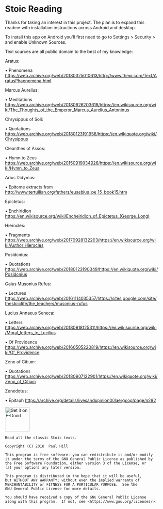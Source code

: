 Stoic Reading
=============

Thanks for taking an interest in this project. The plan is to expand this readme with installation instructions across Android and desktop.

To install this app on Android you'll first need to go to Settings > Security > and enable Unknown Sources.

Text sources are all public domain to the best of my knowledge:

Aratus:

• Phenomena https://web.archive.org/web/20180325010613/http://www.theoi.com/Text/AratusPhaenomena.html

Marcus Aurelius:

• Meditations https://web.archive.org/web/20180926203619/https://en.wikisource.org/wiki/The_Thoughts_of_the_Emperor_Marcus_Aurelius_Antoninus

Chrysippus of Soli:

• Quotations https://web.archive.org/web/20180123191958/https://en.wikiquote.org/wiki/Chrysippus

Cleanthes of Assos:

• Hymn to Zeus https://web.archive.org/web/20150919034926/https://en.wikisource.org/wiki/Hymn_to_Zeus

Arius Didymus:

• Epitome extracts from http://www.tertullian.org/fathers/eusebius_pe_15_book15.htm

Epictetus:

• Enchiridion https://en.wikisource.org/wiki/Encheiridion_of_Epictetus_(George_Long)

Hierocles:

• Fragments https://web.archive.org/web/20170928132203/https://en.wikisource.org/wiki/Author:Hierocles

Posidonius:

• Quotations https://web.archive.org/web/20180123190349/https://en.wikiquote.org/wiki/Posidonius

Gaius Musonius Rufus:

• Lectures https://web.archive.org/web/20161114035357/https://sites.google.com/site/thestoiclife/the_teachers/musonius-rufus

Lucius Annaeus Seneca:

• Letters https://web.archive.org/web/20180918125311/https://en.wikisource.org/wiki/Moral_letters_to_Lucilius

• Of Providence https://web.archive.org/web/20160505220819/https://en.wikisource.org/wiki/Of_Providence

Zeno of Citium:

• Quotations https://web.archive.org/web/20180907122901/https://en.wikiquote.org/wiki/Zeno_of_Citium

Zenodotus:

• Epitaph https://archive.org/details/livesandopinion00laergoog/page/n282

[<img src="https://f-droid.org/badge/get-it-on.png"
      alt="Get it on F-Droid"
      height="80">](https://f-droid.org/packages/app.reading.stoic.stoicreading/)

    Read all the classic Stoic texts.

    Copyright (C) 2018  Paul Hill

    This program is free software: you can redistribute it and/or modify
    it under the terms of the GNU General Public License as published by
    the Free Software Foundation, either version 3 of the License, or
    (at your option) any later version.

    This program is distributed in the hope that it will be useful,
    but WITHOUT ANY WARRANTY; without even the implied warranty of
    MERCHANTABILITY or FITNESS FOR A PARTICULAR PURPOSE.  See the
    GNU General Public License for more details.

    You should have received a copy of the GNU General Public License
    along with this program.  If not, see <https://www.gnu.org/licenses/>.
